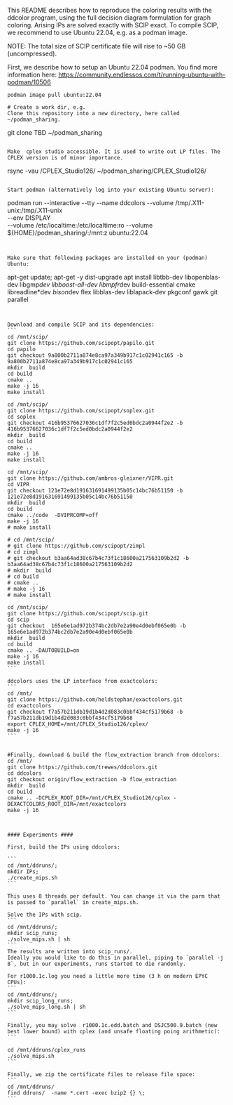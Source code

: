 This README describes how to reproduce the coloring results with the ddcolor program,
using the full  decision diagram formulation for graph coloring.
Arising IPs are solved exactly with SCIP exact.
To compile SCIP, we recommend to use Ubuntu 22.04, e.g. as a podman image.

NOTE: The total size of SCIP certificate file will rise to ~50 GB (uncompressed).


First, we describe how to setup an Ubuntu 22.04 podman.
You find more information here:
https://community.endlessos.com/t/running-ubuntu-with-podman/10506

```
podman image pull ubuntu:22.04

# Create a work dir, e.g.
Clone this repository into a new directory, here called  ~/podman_sharing.
```
git clone TBD ~/podman_sharing
```

Make  cplex studio accessible. It is used to write out LP files. The CPLEX version is of minor importance.
```
rsync  -vau  <installaciton-of-cplex>/CPLEX_Studio126/ ~/podman_sharing/CPLEX_Studio126/
```

Start podman (alternatively log into your existing Ubuntu server):

```
podman run --interactive --tty --name ddcolors --volume /tmp/.X11-unix:/tmp/.X11-unix \
--env DISPLAY  \
--volume /etc/localtime:/etc/localtime:ro --volume ${HOME}/podman_sharing/:/mnt:z ubuntu:22.04
```


Make sure that following packages are installed on your (podman) Ubuntu:

```
apt-get update; apt-get -y dist-upgrade
apt install libtbb-dev libopenblas-dev libgmp*dev libboost-all-dev libmpfr*dev build-essential cmake libreadline*dev *bison*dev flex libblas-dev liblapack-dev pkgconf gawk git parallel
````


Download and compile SCIP and its dependencies:
```
cd /mnt/scip/
git clone https://github.com/scipopt/papilo.git
cd papilo
git checkout 9a800b2711a874e8ca97a349b917c1c02941c165 -b 9a800b2711a874e8ca97a349b917c1c02941c165
mkdir  build
cd build
cmake ..
make -j 16
make install

cd /mnt/scip/
git clone https://github.com/scipopt/soplex.git
cd soplex
git checkout 416b95376627036c1df7f2c5ed0bdc2a0944f2e2 -b 416b95376627036c1df7f2c5ed0bdc2a0944f2e2
mkdir  build
cd build
cmake ..
make -j 16
make install

cd /mnt/scip/
git clone https://github.com/ambros-gleixner/VIPR.git
cd VIPR
git checkout 121e72e8d191631691499135b05c14bc76b51150 -b 121e72e8d191631691499135b05c14bc76b51150
mkdir  build
cd build
cmake ../code  -DVIPRCOMP=off
make -j 16
# make install

# cd /mnt/scip/
# git clone https://github.com/scipopt/zimpl
# cd zimpl
# git checkout b3aa64ad38c67b4c73f1c18600a217563109b2d2 -b b3aa64ad38c67b4c73f1c18600a217563109b2d2
# mkdir  build
# cd build
# cmake ..
# make -j 16
# make install

cd /mnt/scip/
git clone https://github.com/scipopt/scip.git
cd scip
git checkout  165e6e1ad972b374bc2db7e2a90e4d0ebf065e0b -b 165e6e1ad972b374bc2db7e2a90e4d0ebf065e0b
mkdir  build
cd build
cmake .. -DAUTOBUILD=on
make -j 16
make install
```

ddcolors uses the LP interface from exactcolors:
```
cd /mnt/
git clone https://github.com/heldstephan/exactcolors.git
cd exactcolors
git checkout f7a57b211db19d1b4d2d083c0bbf434cf5179b68 -b f7a57b211db19d1b4d2d083c0bbf434cf5179b68
export CPLEX_HOME=/mnt/CPLEX_Studio126/cplex/
make -j 16
```


#Finally, download & build the flow_extraction branch from ddcolors:
cd /mnt/
git clone https://github.com/trewes/ddcolors.git
cd ddcolors
git checkout origin/flow_extraction -b flow_extraction
mkdir  build
cd build
cmake .. -DCPLEX_ROOT_DIR=/mnt/CPLEX_Studio126/cplex -DEXACTCOLORS_ROOT_DIR=/mnt/exactcolors
make -j 16



#### Experiments ####

First, build the IPs using ddcolors:

```
cd /mnt/ddruns/;
mkdir IPs;
./create_mips.sh
```

This uses 8 threads per default. You can change it via the parm that is passed to `parallel` in create_mips.sh.

Solve the IPs with scip.
```
cd /mnt/ddruns/;
mkdir scip_runs;
./solve_mips.sh | sh
```
The results are written into scip_runs/.
Ideally you would like to do this in parallel, piping to `parallel -j 8`, but in our experiments, runs started to die randomly.

For r1000.1c.log you need a little more time (3 h on modern EPYC CPUs):
```
cd /mnt/ddruns/;
mkdir scip_long_runs;
./solve_mips_long.sh | sh
```

Finally, you may solve  r1000.1c.edd.batch and DSJC500.9.batch (new best lower bound) with cplex (and unsafe floating poing arithmetic):
```

cd /mnt/ddruns/cplex_runs
./solve_mips.sh
```

Finally, we zip the certificate files to release file space:
```
cd /mnt/ddruns/
find ddruns/  -name *.cert -exec bzip2 {} \;
```
